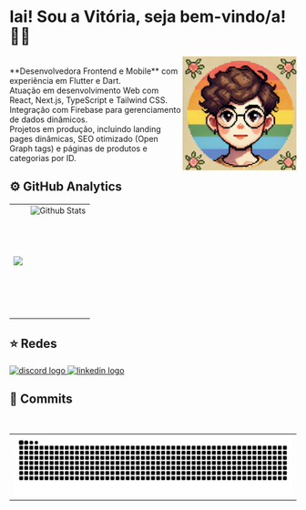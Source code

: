<h1> Iai! Sou a Vitória, seja bem-vindo/a! 👩‍💻 </h1> 
<img src="assets/avatar.jpg" alt="Avatar" width="200" height="200" align="right">


<div>
   <br> 
**Desenvolvedora Frontend e Mobile** com experiência em Flutter e Dart.    <br> 
Atuação em desenvolvimento Web com React, Next.js, TypeScript e Tailwind CSS.    <br> 
Integração com Firebase para gerenciamento de dados dinâmicos.    <br> 
Projetos em produção, incluindo landing pages dinâmicas, SEO otimizado (Open Graph tags) e páginas de produtos e categorias por ID.  <br> 
</div>

<h2>⚙️ GitHub Analytics</h2>
<table>
  <tr>
    <td>
      <img
        align="left"
     src="https://github-readme-streak-stats.herokuapp.com/?user=VitoriaSantanaS&theme=dark&hide_border=false"
      />
    </td>
    <td>
      <img
        align="left" height="195"
       src="https://github-readme-stats.vercel.app/api/top-langs/?username=VitoriaSantanaS&theme=dark&hide_border=false&include_all_commits=true&count_private=true&layout=compact"
      alt="Github Stats"
      />
    </td>
  </tr>
</table>




<h2> ⭐ Redes </h2> 

<div align="left">
   <a href="https://discordapp.com/users/vivi.ss"><img src="https://img.shields.io/static/v1?message=Discord&logo=discord&label=&color=7289DA&logoColor=white&labelColor=&style=for-the-badge" height="35" alt="discord logo"  /> </a>
  <a href="https://www.linkedin.com/in/vit%C3%B3ria-santana-569335322/"><img src="https://img.shields.io/static/v1?message=LinkedIn&logo=linkedin&label=&color=0077B5&logoColor=white&labelColor=&style=for-the-badge" height="35" alt="linkedin logo" /> </a>
</div>

<h2> 🚀 Commits </h2>

<br clear="both">

<table>
   <tr>
      <td>
         <img src="https://raw.githubusercontent.com/VitoriaSantanaS/VitoriaSantanaS/output/snake.svg" alt="Snake animation" />
      </td>
   </tr>
</table>

